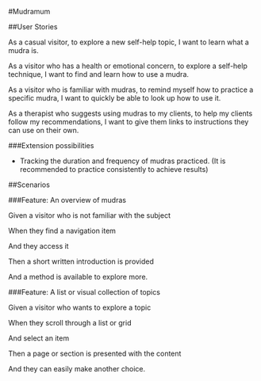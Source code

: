 #Mudramum

##User Stories

As a casual visitor,
to explore a new self-help topic,
I want to learn what a mudra is.

As a visitor who has a health or emotional concern,
to explore a self-help technique, 
I want to find and learn how to use a mudra.

As a visitor who is familiar with mudras,
to remind myself how to practice a specific mudra,
I want to quickly be able to look up how to use it.

As a therapist who suggests using mudras to my clients,
to help my clients follow my recommendations,
I want to give them links to instructions they can use on their own.

###Extension possibilities

* Tracking the duration and frequency of mudras practiced. (It is recommended to practice consistently to achieve results)

##Scenarios

###Feature: An overview of mudras

Given a visitor who is not familiar with the subject

When they find a navigation item

And they access it

Then a short written introduction is provided

And a method is available to explore more.


###Feature: A list or visual collection of topics

Given a visitor who wants to explore a topic

When they scroll through a list or grid

And select an item

Then a page or section is presented with the content

And they can easily make another choice.
